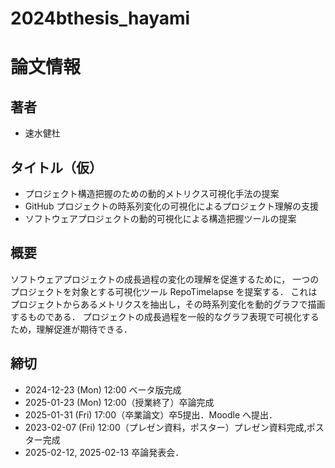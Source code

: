 # 2024bthesis_hayami
# 論文情報
## 著者
- 速水健杜

## タイトル（仮）
- プロジェクト構造把握のための動的メトリクス可視化手法の提案
- GitHub プロジェクトの時系列変化の可視化によるプロジェクト理解の支援
- ソフトウェアプロジェクトの動的可視化による構造把握ツールの提案

## 概要
ソフトウェアプロジェクトの成長過程の変化の理解を促進するために， 一つのプロジェクトを対象とする可視化ツール RepoTimelapse を提案する． これはプロジェクトからあるメトリクスを抽出し，その時系列変化を動的グラフで描画するものである． プロジェクトの成長過程を一般的なグラフ表現で可視化するため，理解促進が期待できる．

## 締切
- 2024-12-23 (Mon) 12:00 ベータ版完成
- 2025-01-23 (Mon) 12:00（授業終了）卒論完成
- 2025-01-31 (Fri) 17:00（卒業論文）卒5提出．Moodle へ提出．
- 2023-02-07 (Fri) 12:00（プレゼン資料，ポスター）プレゼン資料完成,ポスター完成
- 2025-02-12, 2025-02-13 卒論発表会．
